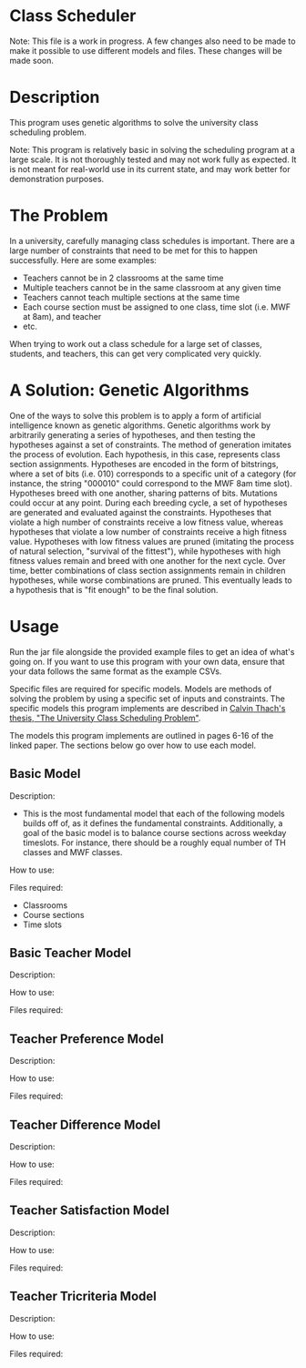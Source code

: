 # Class Scheduler

Note: This file is a work in progress. A few changes also need to be made to make it possible to use different models and files. These changes will be made soon.

# Description

This program uses genetic algorithms to solve the university class scheduling problem.

Note: This program is relatively basic in solving the scheduling program at a large scale. It is not thoroughly tested and may not work fully as expected. It is not meant for real-world use in its current state, and may work better for demonstration purposes. 

# The Problem

In a university, carefully managing class schedules is important. There are a large number of constraints that need to be met for this to happen successfully. Here are some examples:

* Teachers cannot be in 2 classrooms at the same time
* Multiple teachers cannot be in the same classroom at any given time
* Teachers cannot teach multiple sections at the same time
* Each course section must be assigned to one class, time slot (i.e. MWF at 8am), and teacher
* etc.

When trying to work out a class schedule for a large set of classes, students, and teachers, this can get very complicated very quickly.

# A Solution: Genetic Algorithms

One of the ways to solve this problem is to apply a form of artificial intelligence known as genetic algorithms. Genetic algorithms work by arbitrarily generating a series of hypotheses, and then testing the hypotheses against a set of constraints. The method of generation imitates the process of evolution. Each hypothesis, in this case, represents class section assignments. Hypotheses are encoded in the form of bitstrings, where a set of bits (i.e. 010) corresponds to a specific unit of a category (for instance, the string "000010" could correspond to the MWF 8am time slot). Hypotheses breed with one another, sharing patterns of bits. Mutations could occur at any point. During each breeding cycle, a set of hypotheses are generated and evaluated against the constraints. Hypotheses that violate a high number of constraints receive a low fitness value, whereas hypotheses that violate a low number of constraints receive a high fitness value. Hypotheses with low fitness values are pruned (imitating the process of natural selection, "survival of the fittest"), while hypotheses with high fitness values remain and breed with one another for the next cycle. Over time, better combinations of class section assignments remain in children hypotheses, while worse combinations are pruned. This eventually leads to a hypothesis that is "fit enough" to be the final solution.

# Usage

Run the jar file alongside the provided example files to get an idea of what's going on. If you want to use this program with your own data, ensure that your data follows the same format as the example CSVs.

Specific files are required for specific models. Models are methods of solving the problem by using a specific set of inputs and constraints. The specific models this program implements are described in [Calvin Thach's thesis, "The University Class Scheduling Problem"](https://scholarworks.calstate.edu/concern/theses/v979v493k).

The models this program implements are outlined in pages 6-16 of the linked paper. The sections below go over how to use each model.


## Basic Model

Description:
* This is the most fundamental model that each of the following models builds off of, as it defines the fundamental constraints. Additionally, a goal of the basic model is to balance course sections across weekday timeslots. For instance, there should be a roughly equal number of TH classes and MWF classes.

How to use:

Files required:
* Classrooms
* Course sections
* Time slots

## Basic Teacher Model

Description:

How to use:

Files required: 

## Teacher Preference Model

Description:

How to use:

Files required: 

## Teacher Difference Model

Description:

How to use:

Files required: 

## Teacher Satisfaction Model

Description:

How to use:

Files required: 

## Teacher Tricriteria Model

Description:

How to use:

Files required: 
